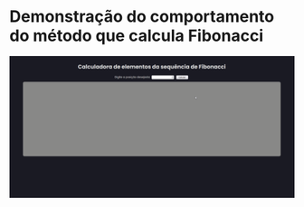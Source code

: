 # Demonstração do comportamento do método que calcula Fibonacci

![Screenshot](https://github.com/brunoamaia/add-new-nucleogover-dev/blob/master/Teste%2001%20-%20Sequ%C3%AAncia%20de%20Fibonacci/fibonacci.gif?raw=true)

